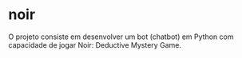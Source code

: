 # noir
O projeto consiste em desenvolver um bot (chatbot) em Python com capacidade de jogar Noir: Deductive Mystery Game.
